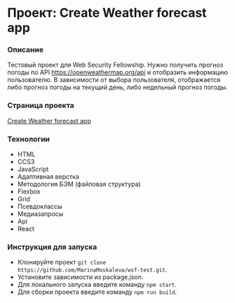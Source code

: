 # Проект: Create Weather forecast app
### Описание
Тестовый проект для Web Security Fellowship. Нужно получить прогноз погоды по API https://openweathermap.org/api и отобразить информацию пользователю. В зависимости от выбора пользователя, отображается либо прогноз погоды на текущий день, либо недельный прогноз погоды.

### Страница проекта
[Create Weather forecast app](https://marinamoskaleva.github.io/wsf-test/)

### Технологии
- HTML
- CCS3
- JavaScript
- Адаптивная верстка
- Методология БЭМ (файловая структура)
- Flexbox
- Grid
- Псевдоклассы
- Медиазапросы
- Api
- React

### Инструкция для запуска
- Клонируйте проект ```git clone https://github.com/MarinaMoskaleva/wsf-test.git```.
- Установите зависимости из package.json.
- Для локального запуска введите команду ```npm start```.
- Для сборки проекта введите команду ```npm run build```.